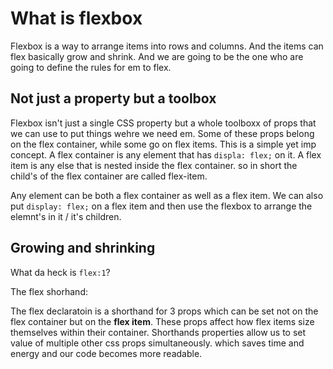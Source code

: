 # What is flexbox

Flexbox is a way to arrange items into rows and columns. And the items can flex basically grow and shrink. And we are going to be the one who are going to define the rules for em to flex.

## Not just a property but a toolbox

Flexbox isn't just a single CSS property but a whole toolboxx of props that we can use to put things wehre we need em. Some of these props belong on the flex container, while some go on flex items. This is a simple yet imp concept.
A flex container is any element that has `displa: flex;` on it. A flex item is any else that is nested inside the flex container. so in short the child's of the flex container are called flex-item.

Any element can be both a flex container as well as a flex item. We can also put `display: flex;` on a flex item and then use the flexbox to arrange the elemnt's in it / it's children.

## Growing and shrinking

What da heck is `flex:1`?

The flex shorhand:

The flex declaratoin is a shorthand for 3 props which can be set not on the flex container but on the **flex item**.
These props  affect how flex items size themselves within their container.
Shorthands properties allow us to set value of multiple other css props simultaneously. which saves time and energy and our code becomes more readable.
